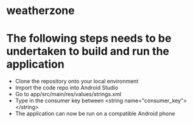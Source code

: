 # weatherzone

# The following steps needs to be undertaken to build and run the application
 - Clone the repository onto your local environment
 - Import the code repo into Android Studio
 - Go to app/src/main/res/values/strings.xml
 - Type in the consumer key between &lt;string name="consumer_key"&gt;&lt;/string&gt;
 - The application can now be run on a compatible Android phone
 